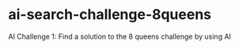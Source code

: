 # ai-search-challenge-8queens
AI Challenge 1: Find a solution to the 8 queens challenge by using AI
